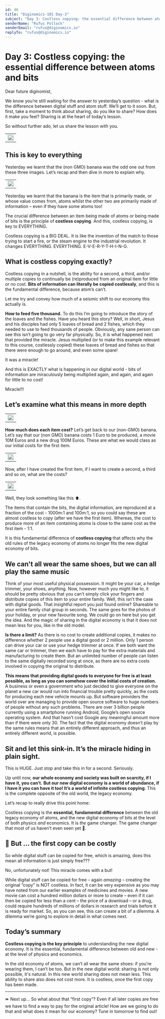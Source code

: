 ```yaml
---
id: 46
title: "Diginomics-101 Day-3"
subject: "Day 3: Costless copying: the essential difference between atoms and bits"
senderName: "Rufus Pollock"
senderEmail: "rufus@diginomics.io"
replyTo: "rufus@diginomics.io"
---
```


# **Day 3: Costless copying: the essential difference between atoms and bits**

Dear future diginomist,

We know you’re still waiting for the answer to yesterday’s question - what is the difference between digital stuff and atom stuff. We’ll get to it soon. But, first, take a moment to think about sharing, do you like to share? How does it make you feel? Sharing is at the heart of today’s lesson.

So without further ado, let us share the lesson with you.

<table width="100%">
  <tr><td><img src="https://github.com/life-itself/diginomics/blob/main/brevo-assets/shoe-store.jpg?raw=true" width="100%" /></td></tr>
</table>

## This is key to everything

Yesterday we learnt that the (non GMO) banana was the odd one out from these three images. Let’s recap and then dive in more to explain why. 

<table width="100%" style="max-width:400px;">
  <tr><td><img src="https://github.com/life-itself/diginomics/blob/main/brevo-assets/day-2.jpeg?raw=true" width="100%" /></td></tr>
</table>

Yesterday we learnt that the banana is the item that is primarily made, or whose value comes from, atoms whilst the other two are primarily made of information – even if they have some atoms too! 

The crucial difference between an item being made of atoms or being made of bits is the principle of **costless copying**. And this, costless copying, is key to EVERYTHING.

Costless copying is a BIG DEAL. It is like the invention of the match to those trying to start a fire, or the steam engine to the industrial revolution. It changes EVERYTHING. EVERYTHING. E-V-E-R-Y-T-H-I-N-G. 


## What is costless copying exactly?

Costless copying in a nutshell, is the ability for a second, a third, and/or multiple copies to continually be (re)produced from an original item for little or no cost. **Bits of information can literally be copied costlessly**, and this is the fundamental difference, because atom’s can’t. 

Let me try and convey how much of a seismic shift to our economy this actually is.

**How to feed five thousand.** To do this I’m going to introduce the story of the loaves and the fishes. Have you heard this story? Well, in short, Jesus and his disciples had only 5 loaves of bread and 2 fishes, which they needed to use to feed thousands of people. Obviously, any sane person can see this isn’t going to go very far physically. So, it is what happened next that provided the miracle. Jesus multiplied (or to make this example relevant to this course, costlessly copied) these loaves of bread and fishes so that there were enough to go around, and even some spare! 

It was a miracle! 

And this is EXACTLY what is happening in our digital world - bits of information are miraculously being multiplied again, and again, and again for little to no cost!

Miracle!!!


## Let’s examine what this means in more depth

<table width="100%" style="max-width:400px;">
  <tr><td><img src="https://github.com/life-itself/diginomics/blob/main/brevo-assets/day-3-image-2.jpg?raw=true" width="100%" /></td></tr>
</table>

**How much does each item cost?** Let’s get back to our (non-GMO) banana. Let’s say that our (non GMO) banana costs 1 Euro to be produced, a movie 10M Euros and a new drug 100M Euros. These are what we would class as our initial costs for the first item.

<table width="100%" style="max-width:400px;">
  <tr><td><img src="https://github.com/life-itself/diginomics/blob/main/brevo-assets/day-3-image-3.jpg?raw=true" width="100%" /></td></tr>
</table>

Now, after I have created the first item, if I want to create a second, a third and so on, what are the costs? 

<table width="100%" style="max-width:400px;">
  <tr><td><img src="https://github.com/life-itself/diginomics/blob/main/brevo-assets/day-3-image-4.jpg?raw=true" width="100%" /></td></tr>
</table>

Well, they look something like this ⬆️. 

The items that contain the bits, the digital information, are reproduced at a fraction of the cost - 1000m:1 and 100m:1, so you could say these are almost costless to copy (after we have the first item). Whereas, the cost to produce more of an item containing atoms is close to the same cost as the first item - 1:1.

It is this fundamental difference of **costless copying** that affects why the old rules of the legacy economy of atoms no longer fits the new digital economy of bits.


## We can't all wear the same shoes, but we can all play the same music

Think of your most useful physical possession. It might be your car, a hedge trimmer, your shoes, anything. Now, however much you might like to, it should be pretty obvious that you can’t simply click your fingers and distribute copies of this item to your entire family. Well, this isn’t the case with digital goods. That insightful report you just found online? Shareable to your entire family chat group in seconds. The same goes for the photos of your holiday, or your new favourite song. We could go on here but you get the idea. And the magic of sharing in the digital economy is that it does not mean less for you, like in the old model.

**Is there a limit?** As there is no cost to create additional copies, it makes no difference whether 2 people use a digital good or 2 million. Only 1 person can drive your car or use your hedge trimmer at once. If we both want the same car or trimmer, then we each have to pay for the extra materials and manufacturing to create them. But an unlimited number of people can listen to the same digitally recorded song at once, as there are no extra costs involved in copying the original to distribute. 

**This means that providing digital goods to everyone for free is at least possible, as long as you can somehow cover the initial costs of creation.** A business or even a government who just decided to give everyone on the planet a new car would run into financial trouble pretty quickly, as the costs for producing each new vehicle mounts up. But software providers the world over are managing to provide open source software to huge numbers of people without any such problems. There are over 3 billion people currently using a smartphone running Android, Google’s open source operating system. And that hasn’t cost Google any meaningful amount more than if there were only 30. The fact that the digital economy doesn’t play by the same rules means that an entirely different approach, and thus an entirely different world, is possible.


## Sit and let this sink-in. It’s the miracle hiding in plain sight.

This is HUGE. Just stop and take this in for a second. Seriously.

Up until now, **our whole economy and society was built on scarcity, if I have it, you can’t.** **But our new digital economy is a world of abundance, if I have it you can have it too! It’s a world of infinite costless copying**. This is the complete opposite of the old world, the legacy economy.

Let’s recap to really drive this point home: 

Costless copying is the **essential, fundamental difference** between the old legacy economy of atoms, and the new digital economy of bits at the level of both physics _and_ economics. It is _the_ game changer. The game changer that most of us haven’t even seen yet 👀.


## 🚩 But … the first copy can be costly

So while digital stuff can be copied for free, which is amazing, does this mean all information is just simply free???

No, unfortunately not! This miracle comes with a but!

While digital stuff can be copied for free – again _amazing_ – creating the original “copy” is NOT costless. In fact, it can be very expensive as you may have noted from our earlier examples of medicines and movies. A new movie can cost a hundred million dollars or more to create – even if it can then be copied for less than a cent – the price of a download – or a drug, could require hundreds of millions of dollars in research and trials before it is ready for market. So, as you can see, this can create a bit of a dilemma. A dilemma we’re going to explore in detail in what comes next.


## Today’s summary 

**Costless copying is the key principle** to understanding the new digital economy. It is the essential, fundamental difference between old and new - at the level of physics and economics.

In the old economy of atoms, we can’t all wear the same shoes: if you’re wearing them, I can’t be too. But in the new digital world: sharing is not only possible, it's natural. In this new world sharing does not mean less. This ability to share also does not cost more. It is costless, once the first copy has been made.  

***

⏩ Next up… So what about that “first copy”? Even if all later copies are free we have to find a way to pay for the original article! How are we going to do that and what does it mean for our economy? Tune in tomorrow to find out!
